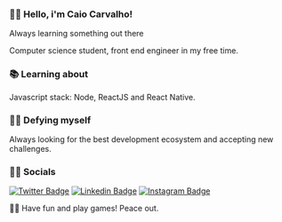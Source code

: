 ### 👋🏼 Hello, i'm Caio Carvalho!

Always learning something out there

Computer science student, front end engineer  in my free time.

### 📚 Learning about

Javascript stack: Node, ReactJS and React Native.

### 💪🏼 Defying myself

Always looking for the best development ecosystem and accepting new challenges.

### 🤵🏼   Socials

[![Twitter Badge](https://img.shields.io/badge/-caiocp7-1ca0f1?style=flat-square&labelColor=1ca0f1&logo=twitter&logoColor=white&link=https://twitter.com/caiocp7)](https://twitter.com/caiocp7)
[![Linkedin Badge](https://img.shields.io/badge/-Caio_Carvalho-blue?style=flat-square&logo=Linkedin&logoColor=white&link=https://www.linkedin.com/in/caiocp/)](https://www.linkedin.com/in/caiocp/)
[![Instagram Badge](https://img.shields.io/badge/-caio__cp7-c32aa3?style=flat-square&logo=Instagram&logoColor=white&link=https://www.instagram.com/caio_cp7/)](https://www.instagram.com/caio.cp7/)

🖖🏼 Have fun and play games! Peace out.
